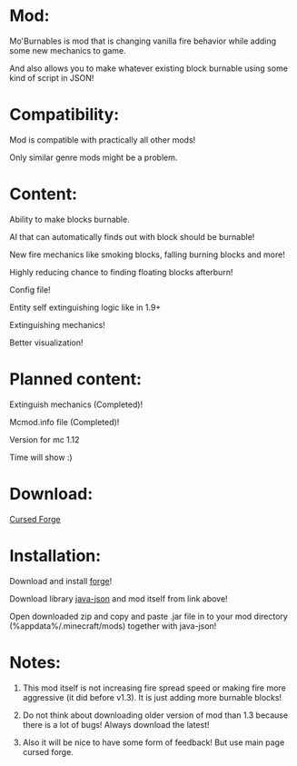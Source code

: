 # Mod:

Mo'Burnables is mod that is changing vanilla fire behavior while adding some new mechanics to game.

And also allows you to make whatever existing block burnable using some kind of script in JSON!

 

# Compatibility:

Mod is compatible with practically all other mods!

Only similar genre mods might be a problem.

 

# Content:

Ability to make blocks burnable.

AI that can automatically finds out with block should be burnable!

New fire mechanics like smoking blocks, falling burning blocks and more!

Highly reducing chance to finding floating blocks afterburn!

Config file!

Entity self extinguishing logic like in 1.9+

Extinguishing mechanics!

Better visualization!

 

# Planned content:

Extinguish mechanics (Completed)!

Mcmod.info file (Completed)!

Version for mc 1.12

Time will show :)

 
# Download: 
[Cursed Forge](https://www.curseforge.com/minecraft/mc-mods/moburnables-mod/files) 
 

# Installation:

Download and install [forge](https://files.minecraftforge.net/maven/net/minecraftforge/forge/index_1.7.10.html)!

Download library [java-json](http://www.java2s.com/Code/Jar/j/Downloadjavajsonjar.htm) and mod itself from link above!

Open downloaded zip and copy and paste .jar file in to your mod directory (%appdata%/.minecraft/mods) together with java-json!

# Notes:

1. This mod itself is not increasing fire spread speed or making fire more aggressive (it did before v1.3). It is just adding more burnable blocks!

2. Do not think about downloading older version of mod than 1.3 because there is a lot of bugs! Always download the latest!

3. Also it will be nice to have some form of feedback! But use main page cursed forge.
